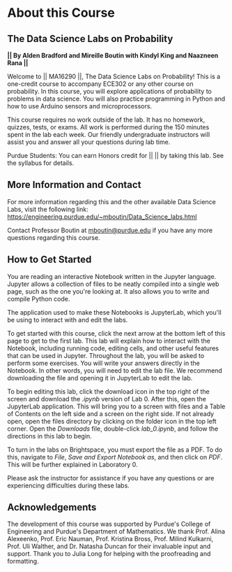 # About this Course

## The Data Science Labs on Probability

**|| By Alden Bradford and Mireille Boutin with Kindyl King and Naazneen Rana ||**

Welcome to || MA16290 ||, The Data Science Labs on Probability! This is a one-credit course to accompany ECE302 or any other course on probability. In this course, you will explore applications of probability to problems in data science. You will also practice programming in Python and how to use Arduino sensors and microprocessors.

This course requires no work outside of the lab. It has no homework, quizzes, tests, or exams. All work is performed during the 150 minutes spent in the lab each week. Our friendly undergraduate instructors will assist you and answer all your questions during lab time.

Purdue Students: You can earn Honors credit for || || by taking this lab. See the syllabus for details.
<br>

## More Information and Contact

For more information regarding this and the other available Data Science Labs, visit the following link:
https://engineering.purdue.edu/~mboutin/Data_Science_labs.html

Contact Professor Boutin at mboutin@purdue.edu if you have any more questions regarding this course.
<br>

## How to Get Started

You are reading an interactive Notebook written in the Jupyter language. Jupyter allows a collection of files to be neatly compiled into a single web page, such as the one you're looking at. It also allows you to write and compile Python code.

The application used to make these Notebooks is JupyterLab, which you'll be using to interact with and edit the labs.

To get started with this course, click the next arrow at the bottom left of this page to get to the first lab. This lab will explain how to interact with the Notebook, including running code, editing cells, and other useful features that can be used in Jupyter. Throughout the lab, you will be asked to perform some exercises. You will write your answers directly in the Notebook. In other words, you will need to edit the lab file. We recommend downloading the file and opening it in JupyterLab to edit the lab.

To begin editing this lab, click the download icon in the top right of the screen and download the _.ipynb_ version of Lab 0. After this, open the JupyterLab application. This will bring you to a screen with files and a Table of Contents on the left side and a screen on the right side. If not already open, open the files directory by clicking on the folder icon in the top left corner. Open the _Downloads_ file, double-click _lab_0.ipynb_, and follow the directions in this lab to begin.

To turn in the labs on Brightspace, you must export the file as a PDF. To do this, navigate to _File_, _Save and Export Notebook as_, and then click on _PDF_. This will be further explained in Laboratory 0.

Please ask the instructor for assistance if you have any questions or are experiencing difficulties during these labs.

## Acknowledgements

The development of this course was supported by Purdue's College of Engineering and Purdue's Department of Mathematics. We thank Prof. Alina Alexeenko, Prof. Eric Nauman, Prof. Kristina Bross, Prof. Milind Kulkarni, Prof. Uli Walther, and Dr. Natasha Duncan for their invaluable input and support. Thank you to Julia Long for helping with the proofreading and formatting.

